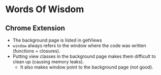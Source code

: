 # Words Of Wisdom #

## Chrome Extension ##

 * The background page is listed in getViews
 * `window` always refers to the window where the code was written (functions =
   closures).
 * Putting view classes in the background page makes them difficult to clean up
   (causing memory leaks).
    - It also makes window point to the background page (not good).

